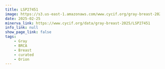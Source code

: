 ```yaml
---
title: LSP27451
image: https://s3.us-east-1.amazonaws.com/www.cycif.org/gray-breast-2025/LSP27451/Lineage%200_777777-Lineage%202_FF0000-Lineage%207_0000FF-Lineage%2012_FF0000-Lineage%2015_00FF00-Lineage%2017_0000FF.jpg
date: 2025-02-25
minerva_link: https://www.cycif.org/data/gray-breast-2025/LSP27451
info_link: null
show_page_link: false
tags:
    - Gray
    - BRCA
    - Breast
    - curated
    - Orion
---
```

